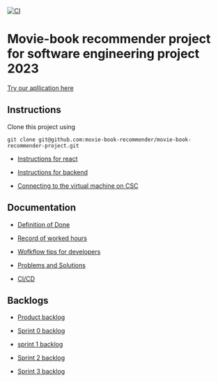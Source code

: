 [![CI](https://github.com/movie-book-recommender/movie-book-recommender-project/actions/workflows/main.yml/badge.svg)](https://github.com/movie-book-recommender/movie-book-recommender-project/actions/workflows/main.yml)

# Movie-book recommender project for software engineering project 2023

[Try our apllication here](http://128.214.253.51:5000/movies)

## Instructions

Clone this project using 
```
git clone git@github.com:movie-book-recommender/movie-book-recommender-project.git
```

- [Instructions for react](https://github.com/movie-book-recommender/movie-book-recommender-project/blob/main/Documentation/instructions/reactInstruction.md)

- [Instructions for backend](https://github.com/movie-book-recommender/movie-book-recommender-project/blob/main/Documentation/instructions/backend.md)

- [Connecting to the virtual machine on CSC](https://github.com/movie-book-recommender/movie-book-recommender-project/blob/main/Documentation/instructions/cpouta.md)

## Documentation 

- [Definition of Done](https://github.com/movie-book-recommender/movie-book-recommender-project/blob/main/Documentation/definition_of_done/definition_of_done.md)

- [Record of worked hours](https://github.com/movie-book-recommender/movie-book-recommender-project/tree/main/Documentation/reports)

- [Wofkflow tips for developers](https://github.com/movie-book-recommender/movie-book-recommender-project/tree/main/Documentation/workflow)

- [Problems and Solutions](https://github.com/movie-book-recommender/movie-book-recommender-project/tree/main/Documentation/problems%20and%20solutions)

- [CI/CD](https://github.com/movie-book-recommender/movie-book-recommender-project/tree/main/Documentation/ci_cd/ci_cd_pipeline.md)

## Backlogs

- [Product backlog](https://github.com/orgs/movie-book-recommender/projects/7/views/1)

- [Sprint 0 backlog](https://github.com/orgs/movie-book-recommender/projects/5/views/1)

- [sprint 1 backlog](https://github.com/orgs/movie-book-recommender/projects/8)

- [Sprint 2 backlog](https://github.com/orgs/movie-book-recommender/projects/9/)

- [Sprint 3 backlog](https://github.com/orgs/movie-book-recommender/projects/11/)
